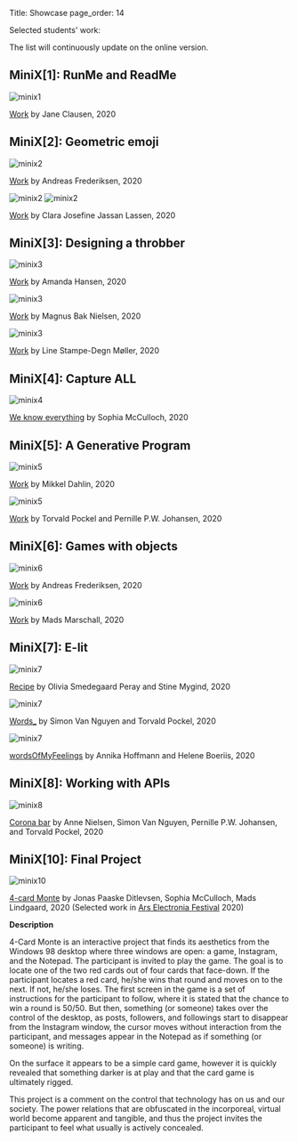 Title: Showcase
page_order: 14

Selected students' work:

The list will continuously update on the online version.

## MiniX[1]: RunMe and ReadMe

![minix1](showcase_img/Clausen2020_1.png)

[Work](https://gitlab.com/JaneCl/ap-2020/-/blob/master/public/MiniEx1/READMEMiniX1.md) by Jane Clausen, 2020

## MiniX[2]: Geometric emoji

![minix2](showcase_img/Frederiksen2020_2.png)

[Work](https://gitlab.com/Adeve_/ap2020/-/tree/master/public/MiniEx_2) by Andreas Frederiksen, 2020

![minix2](showcase_img/Lassen2020_2a.png)
![minix2](showcase_img/Lassen2020_2b.png)

[Work](https://gitlab.com/clara.j.lassen/ap-2020/-/blob/master/public/Mini%20Exercises/miniEx2/Readme%20miniEx2.md) by Clara Josefine Jassan Lassen, 2020

## MiniX[3]: Designing a throbber

![minix3](showcase_img/Hansen2020_3.png)

[Work](https://gitlab.com/amanda.hansen1404/ap2020/-/tree/master/public/MiniX3) by Amanda Hansen, 2020

![minix3](showcase_img/Bake2020_3.png)

[Work](https://magnusbak.gitlab.io/ap2020/MiniX3/) by Magnus Bak Nielsen, 2020

![minix3](showcase_img/Moller2020_3.png)

[Work](https://gitlab.com/linesdmoller/ap2020/-/tree/master/public/MiniX5) by Line Stampe-Degn Møller, 2020

## MiniX[4]: Capture ALL

![minix4](showcase_img/McCulloch2020_4.png)

[We know everything](https://gitlab.com/SophiaMcCulloch/ap2020/-/tree/master/public%2FMiniex4) by Sophia McCulloch, 2020

## MiniX[5]: A Generative Program

![minix5](showcase_img/Dahlin2020_5.png)

[Work](https://gitlab.com/mikkeldahlin/ap-2020/-/tree/master/public/Projects/MiniEX7) by Mikkel Dahlin, 2020

![minix5](showcase_img/Pockel2020_5.png)

[Work](https://gitlab.com/pernwn/ap2020/-/tree/master/public/MX7) by Torvald Pockel and Pernille P.W. Johansen, 2020

## MiniX[6]: Games with objects

![minix6](showcase_img/Frederiksen2020_6.png)

[Work](https://gitlab.com/Adeve_/ap2020/-/tree/master/public/MiniEx_6) by Andreas Frederiksen, 2020

![minix6](showcase_img/Marschall2020_6.png)

[Work](https://gitlab.com/M.Marschall/ap2020/-/tree/master/public/AllMiniEx/MiniEX6) by Mads Marschall, 2020

## MiniX[7]: E-lit

![minix7](showcase_img/Peray2020_7.png)

[Recipe](https://gitlab.com/OliviaSP/ap2020/-/blob/master/public/MiniEx8/README_MiniEx8.md) by Olivia Smedegaard Peray and Stine Mygind, 2020

![minix7](showcase_img/Nguyen2020_7.png)

[Words_](https://gitlab.com/SimonVanNguyen/aestetic-programming-2020/-/tree/master/public/miniEx8) by Simon Van Nguyen and Torvald Pockel, 2020

![minix7](showcase_img/Hoffmann2020_7.png)

[wordsOfMyFeelings](https://gitlab.com/annika.nh1/ap-2020/-/tree/master/public/MiniEx8) by Annika Hoffmann and Helene Boeriis, 2020

## MiniX[8]: Working with APIs

![minix8](showcase_img/Nguyen2020_8.png)

[Corona bar](https://gitlab.com/pernwn/ap2020/-/tree/master/public/MX9) by Anne Nielsen, Simon Van Nguyen, Pernille P.W. Johansen, and Torvald Pockel, 2020

## MiniX[10]: Final Project

![minix10](showcase_img/Ditlevsen2020_10.png)

[4-card Monte](https://sophiamcculloch.gitlab.io/ap2020/Eksamen/) by Jonas Paaske Ditlevsen, Sophia McCulloch, Mads Lindgaard, 2020 (Selected work in [Ars Electronia Festival](https://ausstellungen.ufg.at/wildstate/project/card-monte/) 2020)

**Description**

4-Card Monte is an interactive project that finds its aesthetics from the Windows 98 desktop where three windows are open: a game, Instagram, and the Notepad. The participant is invited to play the game. The goal is to locate one of the two red cards out of four cards that face-down. If the participant locates a red card, he/she wins that round and moves on to the next. If not, he/she loses. The first screen in the game is a set of instructions for the participant to follow, where it is stated that the chance to win a round is 50/50. But then, something (or someone) takes over the control of the desktop, as posts, followers, and followings start to disappear from the Instagram window, the cursor moves without interaction from the participant, and messages appear in the Notepad as if something (or someone) is writing.

On the surface it appears to be a simple card game, however it is quickly revealed that something darker is at play and that the card game is ultimately rigged.

This project is a comment on the control that technology has on us and our society. The power relations that are obfuscated in the incorporeal, virtual world become apparent and tangible, and thus the project invites the participant to feel what usually is actively concealed.
